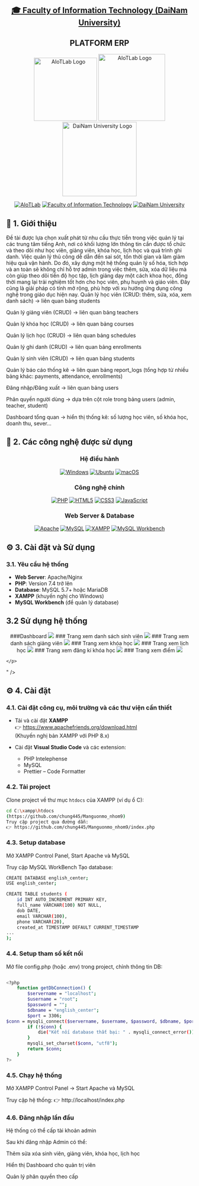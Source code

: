 
<h2 align="center">
    <a href="https://dainam.edu.vn/vi/khoa-cong-nghe-thong-tin">
    🎓 Faculty of Information Technology (DaiNam University)
    </a>
</h2>
<h2 align="center">
    PLATFORM ERP
</h2>
<div align="center">
    <p align="center">
        <img src="images/aiotlab_logo.png" alt="AIoTLab Logo" width="170"/>
        <img src="images/fitdnu_logo.png" alt="AIoTLab Logo" width="180"/>
        <img src="images/dnu_logo.png" alt="DaiNam University Logo" width="200"/>
    </p>

[![AIoTLab](https://img.shields.io/badge/AIoTLab-green?style=for-the-badge)](https://www.facebook.com/DNUAIoTLab)
[![Faculty of Information Technology](https://img.shields.io/badge/Faculty%20of%20Information%20Technology-blue?style=for-the-badge)](https://dainam.edu.vn/vi/khoa-cong-nghe-thong-tin)
[![DaiNam University](https://img.shields.io/badge/DaiNam%20University-orange?style=for-the-badge)](https://dainam.edu.vn)

</div>

## 📖 1. Giới thiệu
Đề tài được lựa chọn xuất phát từ nhu cầu thực tiễn trong việc quản lý tại các trung tâm tiếng Anh, nơi có khối lượng lớn thông tin cần được tổ chức và theo dõi như học viên, giảng viên, khóa học, lịch học và quá trình ghi danh. Việc quản lý thủ công dễ dẫn đến sai sót, tốn thời gian và làm giảm hiệu quả vận hành. Do đó, xây dựng một hệ thống quản lý số hóa, tích hợp và an toàn sẽ không chỉ hỗ trợ admin trong việc thêm, sửa, xóa dữ liệu mà còn giúp theo dõi tiến độ học tập, lịch giảng dạy một cách khoa học, đồng thời mang lại trải nghiệm tốt hơn cho học viên, phụ huynh và giáo viên. Đây cũng là giải pháp có tính mở rộng, phù hợp với xu hướng ứng dụng công nghệ trong giáo dục hiện nay.
Quản lý học viên (CRUD: thêm, sửa, xóa, xem danh sách) → liên quan bảng students

Quản lý giảng viên (CRUD) → liên quan bảng teachers

Quản lý khóa học (CRUD) → liên quan bảng courses

Quản lý lịch học (CRUD) → liên quan bảng schedules

Quản lý ghi danh (CRUD) → liên quan bảng enrollments

Quản lý sinh viên (CRUD) → liên quan bảng students

Quản lý báo cáo thống kê → liên quan bảng report_logs (tổng hợp từ nhiều bảng khác: payments, attendance, enrollments)

Đăng nhập/Đăng xuất → liên quan bảng users

Phân quyền người dùng → dựa trên cột role trong bảng users (admin, teacher, student)

Dashboard tổng quan → hiển thị thống kê: số lượng học viên, số khóa học, doanh thu, sever...

## 🔧 2. Các công nghệ được sử dụng
<div align="center">

### Hệ điều hành
[![Windows](https://img.shields.io/badge/Windows-0078D6?style=for-the-badge&logo=windows&logoColor=white)](https://www.microsoft.com/en-us/windows/)
[![Ubuntu](https://img.shields.io/badge/Ubuntu-E95420?style=for-the-badge&logo=ubuntu&logoColor=white)](https://ubuntu.com/)
[![macOS](https://img.shields.io/badge/macOS-000000?style=for-the-badge&logo=apple&logoColor=white)](https://www.apple.com/macos/)

### Công nghệ chính
[![PHP](https://img.shields.io/badge/PHP-777BB4?style=for-the-badge&logo=php&logoColor=white)](https://www.php.net/)
[![HTML5](https://img.shields.io/badge/HTML5-E34F26?style=for-the-badge&logo=html5&logoColor=white)](https://developer.mozilla.org/en-US/docs/Web/HTML)
[![CSS3](https://img.shields.io/badge/CSS3-1572B6?style=for-the-badge&logo=css3&logoColor=white)](https://developer.mozilla.org/en-US/docs/Web/CSS)
[![JavaScript](https://img.shields.io/badge/JavaScript-F7DF1E?style=for-the-badge&logo=javascript&logoColor=black)](https://developer.mozilla.org/en-US/docs/Web/JavaScript)

### Web Server & Database
[![Apache](https://img.shields.io/badge/Apache-D22128?style=for-the-badge&logo=apache&logoColor=white)](https://httpd.apache.org/)
[![MySQL](https://img.shields.io/badge/MySQL-4479A1?style=for-the-badge&logo=mysql&logoColor=white)](https://www.mysql.com/)
[![XAMPP](https://img.shields.io/badge/XAMPP-FB7A24?style=for-the-badge&logo=xampp&logoColor=white)](https://www.apachefriends.org/)
[![MySQL Workbench](https://img.shields.io/badge/MySQL_Workbench-4479A1?style=for-the-badge&logo=mysql&logoColor=white)](https://dev.mysql.com/downloads/workbench/)

</div>

## ⚙️ 3. Cài đặt và Sử dụng

### 3.1. Yêu cầu hệ thống

- **Web Server**: Apache/Nginx
- **PHP**: Version 7.4 trở lên
- **Database**: MySQL 5.7+ hoặc MariaDB
- **XAMPP** (khuyến nghị cho Windows)
- **MySQL Workbench** (để quản lý database)
## 3.2 Sử dụng hệ thống
 <p align="center">
###Dashboard      
<img src="images/dash.jpg" />
### Trang xem danh sách sinh viên
<img src="images/student.png" />
### Trang xem danh sách giảng viên
<img src="images/giangvien.png" />
### Trang xem khóa học
<img src="images/khoahoc.png" />
### Trang xem lịch học
<img src="images/lichhoc.png" />
### Trang xem đăng kí khóa học
<img src="images/dangki.png" />
### Trang xem điểm
<img src="images/diem.png" />
     
    </p>

" />

## ⚙️ 4. Cài đặt

### 4.1. Cài đặt công cụ, môi trường và các thư viện cần thiết

- Tải và cài đặt **XAMPP**  
  👉 https://www.apachefriends.org/download.html  
  (Khuyến nghị bản XAMPP với PHP 8.x)

- Cài đặt **Visual Studio Code** và các extension:
  - PHP Intelephense  
  - MySQL  
  - Prettier – Code Formatter  
### 4.2. Tải project
Clone project về thư mục `htdocs` của XAMPP (ví dụ ổ C):

```bash
cd C:\xampp\htdocs
(https://github.com/chung445/Manguonmo_nhom9)
Truy cập project qua đường dẫn:
👉 https://github.com/chung445/Manguonmo_nhom9/index.php
```
### 4.3. Setup database
Mở XAMPP Control Panel, Start Apache và MySQL

Truy cập MySQL WorkBench
Tạo database:
```bash
CREATE DATABASE english_center;
USE english_center;

CREATE TABLE students (
    id INT AUTO_INCREMENT PRIMARY KEY,
    full_name VARCHAR(100) NOT NULL,
    dob DATE,
    email VARCHAR(100),
    phone VARCHAR(20),
    created_at TIMESTAMP DEFAULT CURRENT_TIMESTAMP
...
);
```

### 4.4. Setup tham số kết nối
Mở file config.php (hoặc .env) trong project, chỉnh thông tin DB:
```bash

<?php
    function getDbConnection() {
        $servername = "localhost";
        $username = "root";
        $password = "";
        $dbname = "english_center";
        $port = 3306;
$conn = mysqli_connect($servername, $username, $password, $dbname, $port);
        if (!$conn) {
            die("Kết nối database thất bại: " . mysqli_connect_error());
        }
        mysqli_set_charset($conn, "utf8");
        return $conn;
    }
?>
```
### 4.5. Chạy hệ thống
Mở XAMPP Control Panel → Start Apache và MySQL

Truy cập hệ thống:
👉 http://localhost/index.php

### 4.6. Đăng nhập lần đầu
Hệ thống có thể cấp tài khoản admin 

Sau khi đăng nhập Admin có thể:

Thêm sửa xóa sinh viên, giảng viên, khóa học, lịch học

Hiển thị Dashboard cho quản trị viên

Quản lý phân quyền theo cấp
